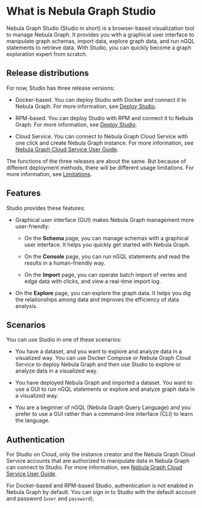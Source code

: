 # What is Nebula Graph Studio

Nebula Graph Studio (Studio in short) is a browser-based visualization tool to manage Nebula Graph. It provides you with a graphical user interface to manipulate graph schemas, import data, explore graph data, and run nGQL statements to retrieve data. With Studio, you can quickly become a graph exploration expert from scratch.

## Release distributions

For now, Studio has three release versions:

- Docker-based. You can deploy Studio with Docker and connect it to Nebula Graph. For more information, see [Deploy Studio](../install-configure/st-ug-deploy.md).

- RPM-based. You can deploy Studio with RPM and connect it to Nebula Graph. For more information, see [Deploy Studio](../install-configure/st-ug-deploy.md).

- Cloud Service. You can connect to Nebula Graph Cloud Service with one click and create Nebula Graph instance. For more information, see [Nebula Graph Cloud Service User Guide](https://cloud-docs.nebula-cloud.io/en/posts/toc/dbaas-ug-toc/).

The functions of the three releases are about the same. But because of different deployment methods, there will be different usage limitations. For more information, see [Limitations](../about-studio/st-ug-limitations.md).

## Features

Studio provides these features:

- Graphical user interface (GUI) makes Nebula Graph management more user-friendly:

   - On the **Schema** page, you can manage schemas with a graphical user interface. It helps you quickly get started with Nebula Graph.

   - On the **Console** page, you can run nGQL statements and read the results in a human-friendly way.

   - On the **Import** page, you can operate batch import of vertex and edge data with clicks, and view a real-time import log.

- On the **Explore** page, you can explore the graph data. It helps you dig the relationships among data and improves the efficiency of data analysis.

## Scenarios

You can use Studio in one of these scenarios:

- You have a dataset, and you want to explore and analyze data in a visualized way. You can use Docker Compose or Nebula Graph Cloud Service to deploy Nebula Graph and then use Studio to explore or analyze data in a visualized way.  

- You have deployed Nebula Graph and imported a dataset. You want to use a GUI to run nGQL statements or explore and analyze graph data in a visualized way.  

- You are a beginner of nGQL (Nebula Graph Query Language) and you prefer to use a GUI rather than a command-line interface (CLI) to learn the language.  

## Authentication

For Studio on Cloud, only the instance creator and the Nebula Graph Cloud Service accounts that are authorized to manipulate data in Nebula Graph can connect to Studio. For more information, see [Nebula Graph Cloud Service User Guide](https://cloud-docs.nebula-cloud.io/en/posts/toc/dbaas-ug-toc/).

For Docker-based and RPM-based Studio, authentication is not enabled in Nebula Graph by default. You can sign in to Studio with the default account and password (`user` and `password`).